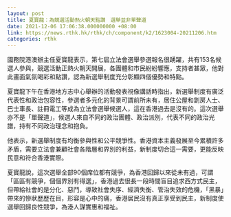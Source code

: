 ```yaml
---
layout: post
title: 夏寶龍：為競選活動熱火朝天點讚　選舉並非單聲道
date: 2021-12-06 17:06:38.000000000 +08:00
link: https://news.rthk.hk/rthk/ch/component/k2/1623004-20211206.htm
categories: rthk
---
```


國務院港澳辦主任夏寶龍表示，第七屆立法會選舉參選報名很踴躍，共有153名候選人參與，競選活動正熱火朝天開展，各團體和市民紛紛響應，支持者甚眾，他對此畫面氣氛喝彩和點讚，認為新選舉制度充分彰顯四個優勢和特點。

夏寶龍下午在香港地方志中心舉辦的活動發表視像講話時指出，新選舉制度有廣泛代表性和政治包容性，參選者多元化的背景可謂前所未有，居住公屋和劏房人士、巴士車長、註冊電工等成為立法會選舉候選人，這在香港過去是沒有的。這次選舉亦不是「單聲道」，候選人來自不同的政治團體、政治派別，代表不同的政治光譜，持有不同政治理念和抱負。

他表示，新選舉制度有均衡參與性和公平競爭性。香港資本主義發展至今累積許多矛盾，需要立法會兼顧社會各階層和界別的利益，新制度切合這一需要，更能反映民意和符合香港實際。

夏寶龍說，這次選舉全部90個席位都有競爭，為香港回歸以來從未有過，可謂「區區有競爭，個個界別有得選」，香港過去很長一段時間盲目追求西方式民主，但帶給社會的是分化、惡鬥，導致社會失序、經濟失衡、管治失效的危機，「黑暴」帶來的慘狀歷歷在目，形容是心中的痛，香港居民沒有真正享受到民主，新制度使選舉回歸良性競爭，為港人謀實惠和福祉。
